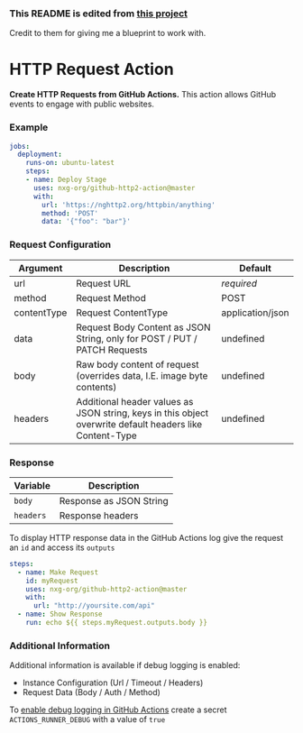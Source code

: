 ### This README is edited from [this project](https://github.com/fjogeleit/http-request-action)
Credit to them for giving me a blueprint to work with.



# HTTP Request Action

**Create HTTP Requests from GitHub Actions.** This action allows GitHub events to engage with public websites.

### Example
```yaml
jobs:
  deployment:
    runs-on: ubuntu-latest
    steps:
    - name: Deploy Stage
      uses: nxg-org/github-http2-action@master
      with:
        url: 'https://nghttp2.org/httpbin/anything'
        method: 'POST'
        data: '{"foo": "bar"}'
```

### Request Configuration

|Argument|  Description  |  Default  |
|--------|---------------|-----------|
|url     | Request URL   | _required_ |
|method  | Request Method| POST |
|contentType  | Request ContentType| application/json |
|data    | Request Body Content as JSON String, only for POST / PUT / PATCH Requests | undefined |
|body    | Raw body content of request (overrides data, I.E. image byte contents) | undefined |
|headers| Additional header values as JSON string, keys in this object overwrite default headers like Content-Type | undefined |

### Response

| Variable |  Description  |
|---|---|
`body` | Response as JSON String |
`headers` | Response headers 

To display HTTP response data in the GitHub Actions log give the request an `id` and access its `outputs`

```yaml
steps:
  - name: Make Request
    id: myRequest
    uses: nxg-org/github-http2-action@master
    with:
      url: "http://yoursite.com/api"
  - name: Show Response
    run: echo ${{ steps.myRequest.outputs.body }}
```

### Additional Information

Additional information is available if debug logging is enabled:
- Instance Configuration (Url / Timeout / Headers)
- Request Data (Body / Auth / Method)

To [enable debug logging in GitHub Actions](https://docs.github.com/en/actions/managing-workflow-runs/enabling-debug-logging) create a secret `ACTIONS_RUNNER_DEBUG` with a value of `true`